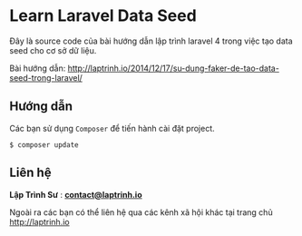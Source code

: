 # Learn Laravel Data Seed

Đây là source code của bài hướng dẫn lập trình laravel 4 trong việc tạo data seed cho cơ sở dữ liệu.

Bài hướng dẫn: http://laptrinh.io/2014/12/17/su-dung-faker-de-tao-data-seed-trong-laravel/

## Hướng dẫn

Các bạn sử dụng `Composer` để tiến hành cài đặt project.

```
$ composer update
```

## Liên hệ

**Lập Trình Sư** : **contact@laptrinh.io**

Ngoài ra các bạn có thể liên hệ qua các kênh xã hội khác tại trang chủ http://laptrinh.io
